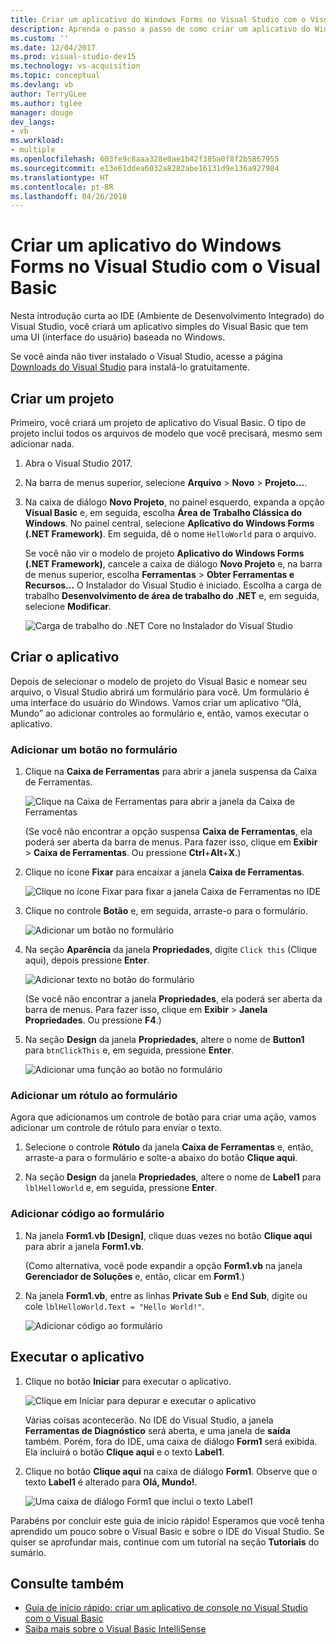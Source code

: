 ```yaml
---
title: Criar um aplicativo do Windows Forms no Visual Studio com o Visual Basic
description: Aprenda o passo a passo de como criar um aplicativo do Windows Forms no Visual Studio com o Visual Basic.
ms.custom: ''
ms.date: 12/04/2017
ms.prod: visual-studio-dev15
ms.technology: vs-acquisition
ms.topic: conceptual
ms.devlang: vb
author: TerryGLee
ms.author: tglee
manager: douge
dev_langs:
- vb
ms.workload:
- multiple
ms.openlocfilehash: 603fe9c8aaa328e0ae1b42f385a0f8f2b5867955
ms.sourcegitcommit: e13e61ddea6032a8282abe16131d9e136a927984
ms.translationtype: HT
ms.contentlocale: pt-BR
ms.lasthandoff: 04/26/2018
---
```

# <a name="create-a-windows-forms-app-in-visual-studio-with-visual-basic"></a>Criar um aplicativo do Windows Forms no Visual Studio com o Visual Basic

Nesta introdução curta ao IDE (Ambiente de Desenvolvimento Integrado) do Visual Studio, você criará um aplicativo simples do Visual Basic que tem uma UI (interface do usuário) baseada no Windows.

Se você ainda não tiver instalado o Visual Studio, acesse a página [Downloads do Visual Studio](https://aka.ms/vsdownload?utm_source=mscom&utm_campaign=msdocs) para instalá-lo gratuitamente.

## <a name="create-a-project"></a>Criar um projeto

Primeiro, você criará um projeto de aplicativo do Visual Basic. O tipo de projeto inclui todos os arquivos de modelo que você precisará, mesmo sem adicionar nada.

1. Abra o Visual Studio 2017.

2. Na barra de menus superior, selecione **Arquivo** > **Novo** > **Projeto...**.

3. Na caixa de diálogo **Novo Projeto**, no painel esquerdo, expanda a opção **Visual Basic** e, em seguida, escolha **Área de Trabalho Clássica do Windows**. No painel central, selecione **Aplicativo do Windows Forms (.NET Framework)**. Em seguida, dê o nome `HelloWorld` para o arquivo.

     Se você não vir o modelo de projeto **Aplicativo do Windows Forms (.NET Framework)**, cancele a caixa de diálogo **Novo Projeto** e, na barra de menus superior, escolha **Ferramentas** > **Obter Ferramentas e Recursos...** O Instalador do Visual Studio é iniciado. Escolha a carga de trabalho **Desenvolvimento de área de trabalho do .NET** e, em seguida, selecione **Modificar**.

     ![Carga de trabalho do .NET Core no Instalador do Visual Studio](../ide/media/install-dot-net-desktop-env.png)

## <a name="create-the-application"></a>Criar o aplicativo

Depois de selecionar o modelo de projeto do Visual Basic e nomear seu arquivo, o Visual Studio abrirá um formulário para você. Um formulário é uma interface do usuário do Windows. Vamos criar um aplicativo “Olá, Mundo” ao adicionar controles ao formulário e, então, vamos executar o aplicativo.

### <a name="add-a-button-to-the-form"></a>Adicionar um botão no formulário

1. Clique na **Caixa de Ferramentas** para abrir a janela suspensa da Caixa de Ferramentas.

     ![Clique na Caixa de Ferramentas para abrir a janela da Caixa de Ferramentas](../ide/media/vb-toolbox-toolwindow.png)

     (Se você não encontrar a opção suspensa **Caixa de Ferramentas**, ela poderá ser aberta da barra de menus. Para fazer isso, clique em **Exibir** > **Caixa de Ferramentas**. Ou pressione **Ctrl**+**Alt**+**X**.)

2. Clique no ícone **Fixar** para encaixar a janela **Caixa de Ferramentas**.

     ![Clique no ícone Fixar para fixar a janela Caixa de Ferramentas no IDE](../ide/media/vb-pin-the-toolbox-window.png)
3. Clique no controle **Botão** e, em seguida, arraste-o para o formulário.

     ![Adicionar um botão no formulário](../ide/media/vb-add-a-button-to-form1.png)

4. Na seção **Aparência** da janela **Propriedades**, digite `Click this` (Clique aqui), depois pressione **Enter**.

     ![Adicionar texto no botão do formulário](../ide/media/vb-button-control-text.png)

     (Se você não encontrar a janela **Propriedades**, ela poderá ser aberta da barra de menus. Para fazer isso, clique em **Exibir** > **Janela Propriedades**. Ou pressione **F4**.)

5. Na seção **Design** da janela **Propriedades**, altere o nome de **Button1** para `btnClickThis` e, em seguida, pressione **Enter**.

     ![Adicionar uma função ao botão no formulário](../ide/media/vb-button-control-function.png)

### <a name="add-a-label-to-the-form"></a>Adicionar um rótulo ao formulário

Agora que adicionamos um controle de botão para criar uma ação, vamos adicionar um controle de rótulo para enviar o texto.

1. Selecione o controle **Rótulo** da janela **Caixa de Ferramentas** e, então, arraste-a para o formulário e solte-a abaixo do botão **Clique aqui**.

2. Na seção **Design** da janela **Propriedades**, altere o nome de **Label1** para `lblHelloWorld` e, em seguida, pressione **Enter**.

### <a name="add-code-to-the-form"></a>Adicionar código ao formulário

1. Na janela **Form1.vb &#91;Design&#93;**, clique duas vezes no botão **Clique aqui** para abrir a janela **Form1.vb**.

      (Como alternativa, você pode expandir a opção **Form1.vb** na janela **Gerenciador de Soluções** e, então, clicar em **Form1**.)

2. Na janela **Form1.vb**, entre as linhas **Private Sub** e **End Sub**, digite ou cole `lblHelloWorld.Text = "Hello World!"`.

     ![Adicionar código ao formulário](../ide/media/vb-add-code-to-the-form.png)

## <a name="run-the-application"></a>Executar o aplicativo

1. Clique no botão **Iniciar** para executar o aplicativo.

     ![Clique em Iniciar para depurar e executar o aplicativo](../ide/media/vb-click-start-hello-world.png)

   Várias coisas acontecerão. No IDE do Visual Studio, a janela **Ferramentas de Diagnóstico** será aberta, e uma janela de **saída** também. Porém, fora do IDE, uma caixa de diálogo **Form1** será exibida. Ela incluirá o botão **Clique aqui** e o texto **Label1**.

2. Clique no botão **Clique aqui** na caixa de diálogo **Form1**. Observe que o texto **Label1** é alterado para **Olá, Mundo!**.

    ![Uma caixa de diálogo Form1 que inclui o texto Label1 ](../ide/media/vb-form1-dialog-hello-world.png)

Parabéns por concluir este guia de início rápido! Esperamos que você tenha aprendido um pouco sobre o Visual Basic e sobre o IDE do Visual Studio. Se quiser se aprofundar mais, continue com um tutorial na seção **Tutoriais** do sumário.

## <a name="see-also"></a>Consulte também

* [Guia de início rápido: criar um aplicativo de console no Visual Studio com o Visual Basic](quickstart-visual-basic-console.md)
* [Saiba mais sobre o Visual Basic IntelliSense](visual-basic-specific-intellisense.md)
